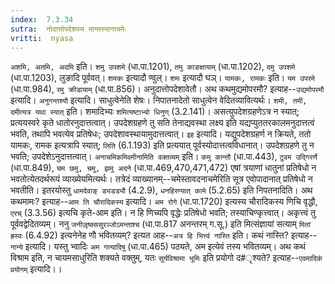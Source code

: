 ```yaml
---
index:  7.3.34
sutra:  नोदात्तोपदेशस्य मान्तस्यानाचमेः
vritti:  nyasa
---
```


`अशमि, अतमि, अदमि` इति। `शमु उपशमे` (धा.पा.1201), `तमु काङक्षायाम्` (धा.पा.1202), `दमु उपशमे` (धा.पा.1203), लुङादि पूर्ववत्। `शमकः` इत्यादौ ण्वुल्। `शमः` इत्यादौ घञ्। `यामकः, रामकः` इति। `यम उपरमे` (धा.पा.984), `रमु क्रीडायाम्` (धा.पा.856)। अनुदात्तोपदेशावेतौ।
अथ कथमुद्यमोपरमौ? इत्याह--`उद्यमोपरमौ` इत्यादि। `अनुगन्तश्यौ` इत्यादि। साधुत्वेनेति शेषः। निपातनादेतो साधुत्वेन वेदितव्यावित्यर्थः।
`शमी, तमी, दमीत्यत्र यथा स्यात्` इति। शमादिभ्यः `शमित्यष्टाभ्यो धिनुण्` (3.2.141)। असत्युपदेशग्रहणेऽत्र न स्यात्; प्रत्ययस्वरे कृते धातोरनुदात्तत्वात्। उपदेशग्रहणे तु सति तेनाद्यवस्था लक्ष्य इति यद्यप्युततरकालमनुदात्तत्वं भवति, तथापि भवत्येव प्रतिषेधः; उपदेशावस्थायामुदात्तत्वात्। `इह` इत्यादि। यद्युपदेशग्रहर्ण न क्रियते, ततो यामकः, रामक इत्यत्रापि स्यात्; `लिति` (6.1.193) इति प्रत्ययात् पूर्वस्योदात्तत्वविधानात्। उपदेशग्रहणे तु न भवति; उपदेशेऽनुदात्तत्वात्।
`अनाचमिकमिवमीनामिति वक्तव्यम्` इति। `कमु कान्तौ` (धा.पा.443), `टुवम उद्गिरर्णे` (धा.पा.849), `चम छमु, चमु, झमु अदने` (धा.पा.469,470,471,472) एषां त्रयाणां धातुनां प्रतिषेधो न भवतोत्येतदर्थरूपं व्याख्येयमित्यर्थः। तत्रेदं व्याख्यानम्--चमेस्तावदनाचमेरिति सूत्र एवोपादानात् प्रतिषेधो न भवतीति। इतरयोस्तु `धामदेवाङ् ड्यडड्यौ` (4.2.9), `धनहिरण्यात् कामे` (5.2.65) इति निपतनादिति। अथ कथमामः? इत्याह--`आम ति चौरादिकस्य` इत्यादि। `अम रोगे` (धा.पा.1720) इत्यस्य चौरादिकस्य णिचि वृद्धौ, `एरच्` (3.3.56) इत्यचि कृते-आम इति। न हि णिच्यपि वृद्धेः प्रतिषेधो भवति; तस्याचिण्कृत्त्वात्। अकृत्त्वं तु पूर्ववद्वेदितव्यम्। ननु `जनीजृ़ष्क्ससुरञ्जोऽमन्ताश्च` (धा.पा.817 अनन्तरम् ग.सू.) इति मित्संज्ञायां सत्याम् `मितां ह्रस्वः` (6.4.92) इत्यनेनेह णौ भवितव्यम्? इत्यत आह--`अत्र हि भित्त्वं नास्ति` इति। कथं नास्ति? इत्याह--`नान्ये` इत्यादि। यस्तु भ्वादिः `अम गत्यादिषु` (धा.पा.465) पठ्यते, अम इत्येवं तस्य भवितव्यम्। अथ कथं विश्राम इति, न चायमसाधुरिति शक्यते वक्तुम्, यतः `सूर्यविश्रामा भूमिः` इति प्रयोगो द#ृश्यते? इत्याह--`एवमादिकं प्रयोगम्` इत्यादि।।

